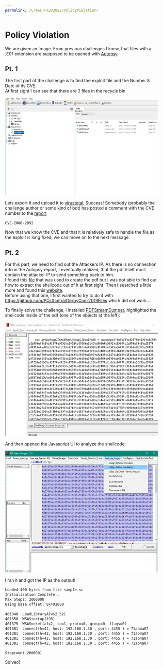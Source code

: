 ```yaml
---
permalink: /CrewCTF%202022/PolicyViolation/
---
```


# Policy Violation
We are given an Image. From previous challenges I knew, that files with a .E01 extension are supposed to be opened with [Autopsy](https://www.autopsy.com/).

## Pt. 1

The first part of the challenge is to find the exploit file and the Number & Date of its CVE.<br/>
At first sight I can see that there are 3 files in the recycle bin. 

<img src="https://github.com/xXLeoXxOne/writeups/blob/gh-pages/CrewCTF%202022/PolicyViolation/autopsy.jpg?raw=true" width="600" height="320" />

Lets export it and upload it to [virustotal](https://www.virustotal.com/).
Success! Somebody (probably the challenge author or some kind of bot) has posted a comment with the CVE number to the [report](https://www.virustotal.com/gui/file/a1427cea9075350a8f60839c9244c8470c4c5ee996257f34d6195243b91e8c3d)

`CVE-2008-2992`

Now that we know the CVE and that it is relatively safe to handle the file as the exploit is long fixed, we can move on to the next message.

## Pt. 2

For this part, we need to find out the Attackers IP. As there is no connection info in the Autopsy report, I eventually realized, that the pdf itself must contain the attacker IP to send something back to him.<br/>
I found this [file](https://github.com/mobmewireless/origami-pdf/blob/master/samples/exploits/cve-2008-2992-utilprintf.rb) that was used to create the pdf but I was not able to find out how to extract the shellcode out of it at first sight. Then I searched a little more and found this [website](https://www.adlice.com/infected-pdf-extract-payload/).
<br/>
Before using that one, I first wanted to try to do it with https://github.com/PCsXcetra/DerbyCon-2019Files which did not work...

To finally solve the challenge, I installed [PDFStreamDumper](http://sandsprite.com/blogs/index.php?pid=57&uid=7), highlighted the shellcode inside of the pdf (one of the objects at the left):

<img src="https://github.com/xXLeoXxOne/writeups/blob/gh-pages/CrewCTF%202022/PolicyViolation/dumper.jpg?raw=true" width="600" height="375" />

And then opened the Javascript UI to analyze the shellcode:

<img src="https://github.com/xXLeoXxOne/writeups/blob/gh-pages/CrewCTF%202022/PolicyViolation/analysis.jpg?raw=true" width="600" height="400" />

I ran it and got the IP as the output!

```
Loaded 400 bytes from file sample.sc
Initialization Complete..
Max Steps: 2000000
Using base offset: 0x401000

401348  LoadLibraryA(ws2_32)
401358  WSAStartup(190)
401375  WSASocket(af=2, tp=1, proto=0, group=0, flags=0)
401381  connect(h=42, host: 192.168.1.30 , port: 4455 ) = 71ab4a07
401381  connect(h=42, host: 192.168.1.30 , port: 4455 ) = 71ab4a07
401381  connect(h=42, host: 192.168.1.30 , port: 4455 ) = 71ab4a07
401381  connect(h=42, host: 192.168.1.30 , port: 4455 ) = 71ab4a07

Stepcount 2000001
```

Solved!